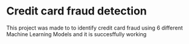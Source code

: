 # Credit card fraud detection
This project was made to to identify credit card fraud using 6 different Machine Learning Models and it is succesffully working
